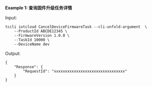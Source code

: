 **Example 1: 查询固件升级任务详情**



Input: 

```
tccli iotcloud CancelDeviceFirmwareTask --cli-unfold-argument  \
    --ProductId ABCDE12345 \
    --FirmwareVersion 1.0.0 \
    --TaskId 10000 \
    --DeviceName dev
```

Output: 
```
{
    "Response": {
        "RequestId": "xxxxxxxxxxxxxxxxxxxxxxxxxxxxxxxx"
    }
}
```

